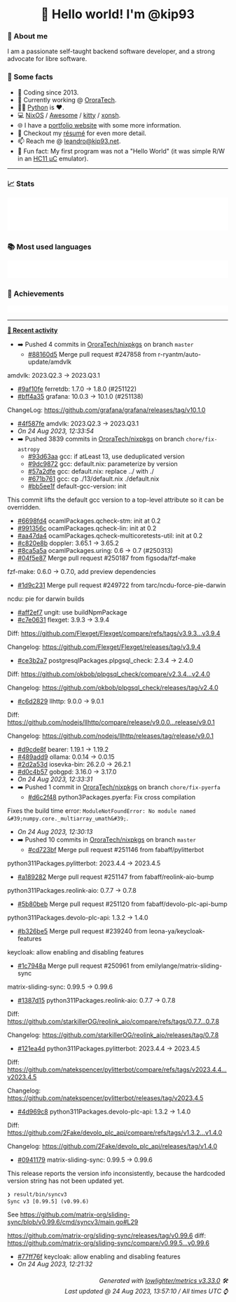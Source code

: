<!-- README template, populated using this action:
     https://github.com/kip93/kip93/blob/main/.github/workflows/readme.yml. -->

<h1 align="center">👋 Hello world! I'm @kip93</h1> <!-- LOGIN => username -->

### 👤 About me

I am a passionate self-taught backend software developer, and a strong advocate for libre software.


### 💬 Some facts

* 📅 Coding since 2013.
* 💼 Currently working @ [OroraTech](https://ororatech.com/).
* 👨‍💻 [Python](https://github.com/search?q=user%3Akip93&l=python) is ❤️. <!-- LOGIN => username -->
* 💻 [NixOS](https://github.com/NixOS/) /
     [Awesome](https://github.com/awesomeWM/) /
     [kitty](https://github.com/kovidgoyal/kitty/) /
     [xonsh](https://github.com/xonsh/).
* 🌐 I have a [portfolio website](https://kip93.net/) with some more information.
* 📝 Checkout my [résumé](https://kip93.net/resume/) for even more detail.
* 📫 Reach me @ [leandro@kip93.net](mailto:leandro@kip93.net).
* 🎲 Fun fact: My first program was not a "Hello World" (it was simple R/W in an [HC11 µC](https://en.wikipedia.org/wiki/68HC11) emulator).


-----------------------------------------------------------------------------------------------------------------------


### 📈 Stats

![](./stats.svg)


### 📚 Most used languages <!-- by percentage, in decreasing order -->

![](./languages.svg)


### 🏅 Achievements

![](./achievements.svg)


-----------------------------------------------------------------------------------------------------------------------


**[📰 Recent activity](https://github.com/kip93)**
* ➡️ Pushed 4 commits in [OroraTech/nixpkgs](https://github.com/OroraTech/nixpkgs) on branch `master`
  * [#88160d5](https://github.com/OroraTech/nixpkgs/commit/88160d5) Merge pull request #247858 from r-ryantm/auto-update/amdvlk

amdvlk: 2023.Q2.3 -&gt; 2023.Q3.1
  * [#9af10fe](https://github.com/OroraTech/nixpkgs/commit/9af10fe) ferretdb: 1.7.0 -&gt; 1.8.0 (#251122)
  * [#bff4a35](https://github.com/OroraTech/nixpkgs/commit/bff4a35) grafana: 10.0.3 -&gt; 10.1.0 (#251138)

ChangeLog: https://github.com/grafana/grafana/releases/tag/v10.1.0
  * [#4f587fe](https://github.com/OroraTech/nixpkgs/commit/4f587fe) amdvlk: 2023.Q2.3 -&gt; 2023.Q3.1
  * *On 24 Aug 2023, 12:33:54*
* ➡️ Pushed 3839 commits in [OroraTech/nixpkgs](https://github.com/OroraTech/nixpkgs) on branch `chore/fix-astropy`
  * [#93d63aa](https://github.com/OroraTech/nixpkgs/commit/93d63aa) gcc: if atLeast 13, use deduplicated version
  * [#9dc9872](https://github.com/OroraTech/nixpkgs/commit/9dc9872) gcc: default.nix: parameterize by version
  * [#57a2dfe](https://github.com/OroraTech/nixpkgs/commit/57a2dfe) gcc: default.nix: replace ../ with ./
  * [#671b761](https://github.com/OroraTech/nixpkgs/commit/671b761) gcc: cp ./13/default.nix ./default.nix
  * [#bb5ee1f](https://github.com/OroraTech/nixpkgs/commit/bb5ee1f) default-gcc-version: init

This commit lifts the default gcc version to a top-level attribute
so it can be overridden.
  * [#6698fd4](https://github.com/OroraTech/nixpkgs/commit/6698fd4) ocamlPackages.qcheck-stm: init at 0.2
  * [#991356c](https://github.com/OroraTech/nixpkgs/commit/991356c) ocamlPackages.qcheck-lin: init at 0.2
  * [#aa47da4](https://github.com/OroraTech/nixpkgs/commit/aa47da4) ocamlPackages.qcheck-multicoretests-util: init at 0.2
  * [#c820e8b](https://github.com/OroraTech/nixpkgs/commit/c820e8b) doppler: 3.65.1 -&gt; 3.65.2
  * [#8ca5a5a](https://github.com/OroraTech/nixpkgs/commit/8ca5a5a) ocamlPackages.uring: 0.6 → 0.7 (#250313)
  * [#04f5e87](https://github.com/OroraTech/nixpkgs/commit/04f5e87) Merge pull request #250187 from figsoda/fzf-make

fzf-make: 0.6.0 -&gt; 0.7.0, add preview dependencies
  * [#1d9c231](https://github.com/OroraTech/nixpkgs/commit/1d9c231) Merge pull request #249722 from tarc/ncdu-force-pie-darwin

ncdu: pie for darwin builds
  * [#aff2ef7](https://github.com/OroraTech/nixpkgs/commit/aff2ef7) ungit: use buildNpmPackage
  * [#c7e0631](https://github.com/OroraTech/nixpkgs/commit/c7e0631) flexget: 3.9.3 -&gt; 3.9.4

Diff: https://github.com/Flexget/Flexget/compare/refs/tags/v3.9.3...v3.9.4

Changelog: https://github.com/Flexget/Flexget/releases/tag/v3.9.4
  * [#ce3b2a7](https://github.com/OroraTech/nixpkgs/commit/ce3b2a7) postgresqlPackages.plpgsql_check: 2.3.4 -&gt; 2.4.0

Diff: https://github.com/okbob/plpgsql_check/compare/v2.3.4...v2.4.0

Changelog: https://github.com/okbob/plpgsql_check/releases/tag/v2.4.0
  * [#c6d2829](https://github.com/OroraTech/nixpkgs/commit/c6d2829) llhttp: 9.0.0 -&gt; 9.0.1

Diff: https://github.com/nodejs/llhttp/compare/release/v9.0.0...release/v9.0.1

Changelog: https://github.com/nodejs/llhttp/releases/tag/release/v9.0.1
  * [#d9cde8f](https://github.com/OroraTech/nixpkgs/commit/d9cde8f) bearer: 1.19.1 -&gt; 1.19.2
  * [#489add9](https://github.com/OroraTech/nixpkgs/commit/489add9) ollama: 0.0.14 -&gt; 0.0.15
  * [#2d2a53d](https://github.com/OroraTech/nixpkgs/commit/2d2a53d) iosevka-bin: 26.2.0 -&gt; 26.2.1
  * [#d0c4b57](https://github.com/OroraTech/nixpkgs/commit/d0c4b57) gobgpd: 3.16.0 -&gt; 3.17.0
  * *On 24 Aug 2023, 12:33:31*
* ➡️ Pushed 1 commit in [OroraTech/nixpkgs](https://github.com/OroraTech/nixpkgs) on branch `chore/fix-pyerfa`
  * [#d6c2f48](https://github.com/OroraTech/nixpkgs/commit/d6c2f48) python3Packages.pyerfa: Fix cross compilation

Fixes the build time error:
`ModuleNotFoundError: No module named &#39;numpy.core._multiarray_umath&#39;`.
  * *On 24 Aug 2023, 12:30:13*
* ➡️ Pushed 10 commits in [OroraTech/nixpkgs](https://github.com/OroraTech/nixpkgs) on branch `master`
  * [#cd723bf](https://github.com/OroraTech/nixpkgs/commit/cd723bf) Merge pull request #251146 from fabaff/pylitterbot

python311Packages.pylitterbot: 2023.4.4 -&gt; 2023.4.5
  * [#a189282](https://github.com/OroraTech/nixpkgs/commit/a189282) Merge pull request #251147 from fabaff/reolink-aio-bump

python311Packages.reolink-aio: 0.7.7 -&gt; 0.7.8
  * [#5b80beb](https://github.com/OroraTech/nixpkgs/commit/5b80beb) Merge pull request #251120 from fabaff/devolo-plc-api-bump

python311Packages.devolo-plc-api: 1.3.2 -&gt; 1.4.0
  * [#b326be5](https://github.com/OroraTech/nixpkgs/commit/b326be5) Merge pull request #239240 from leona-ya/keycloak-features

keycloak: allow enabling and disabling features
  * [#1c7948a](https://github.com/OroraTech/nixpkgs/commit/1c7948a) Merge pull request #250961 from emilylange/matrix-sliding-sync

matrix-sliding-sync: 0.99.5 -&gt; 0.99.6
  * [#1387d15](https://github.com/OroraTech/nixpkgs/commit/1387d15) python311Packages.reolink-aio: 0.7.7 -&gt; 0.7.8

Diff: https://github.com/starkillerOG/reolink_aio/compare/refs/tags/0.7.7...0.7.8

Changelog: https://github.com/starkillerOG/reolink_aio/releases/tag/0.7.8
  * [#121ea4d](https://github.com/OroraTech/nixpkgs/commit/121ea4d) python311Packages.pylitterbot: 2023.4.4 -&gt; 2023.4.5

Diff: https://github.com/natekspencer/pylitterbot/compare/refs/tags/v2023.4.4...v2023.4.5

Changelog: https://github.com/natekspencer/pylitterbot/releases/tag/v2023.4.5
  * [#4d969c8](https://github.com/OroraTech/nixpkgs/commit/4d969c8) python311Packages.devolo-plc-api: 1.3.2 -&gt; 1.4.0

Diff: https://github.com/2Fake/devolo_plc_api/compare/refs/tags/v1.3.2...v1.4.0

Changelog: https://github.com/2Fake/devolo_plc_api/releases/tag/v1.4.0
  * [#0941179](https://github.com/OroraTech/nixpkgs/commit/0941179) matrix-sliding-sync: 0.99.5 -&gt; 0.99.6

This release reports the version info inconsistently, because
the hardcoded version string has not been updated yet.

```
❯ result/bin/syncv3
Sync v3 [0.99.5] (v0.99.6)
```

See https://github.com/matrix-org/sliding-sync/blob/v0.99.6/cmd/syncv3/main.go#L29

https://github.com/matrix-org/sliding-sync/releases/tag/v0.99.6
diff: https://github.com/matrix-org/sliding-sync/compare/v0.99.5...v0.99.6
  * [#77ff76f](https://github.com/OroraTech/nixpkgs/commit/77ff76f) keycloak: allow enabling and disabling features
  * *On 24 Aug 2023, 12:21:32*
 <!-- Last activity -->


<h6 align="right"><em>
    Generated with <a href="https://github.com/lowlighter/metrics/tree/latest/">lowlighter/metrics v3.33.0</a> 🛠️<br> <!-- VERSION => MAJOR.minor.patch -->
    Last updated @ 24 Aug 2023, 13:57:10 / All times UTC ⌚ <!-- meta.generated => DD/MM/YYYY, hh:mm -->
</em></h6>
